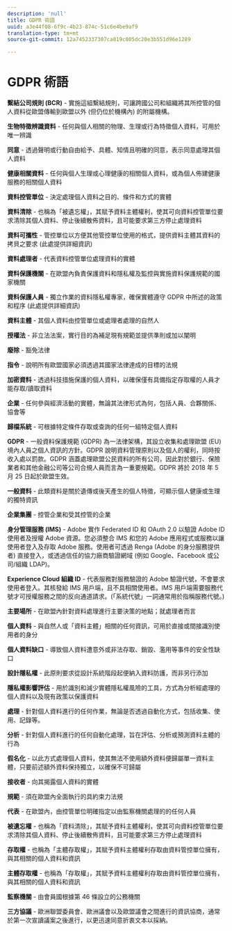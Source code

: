 ```yaml
---
description: 'null'
title: GDPR 術語
uuid: a3e44f08-6f9c-4b23-874c-51c6e4be9af9
translation-type: tm+mt
source-git-commit: 12a7452337307ca019c005dc20e3b551d96e1289

---
```



# GDPR 術語

**繫結公司規則 (BCR)** - 實施這組繫結規則，可讓跨國公司和組織將其所控管的個人資料從歐盟傳輸到歐盟以外 (但仍位於機構內) 的附屬機構。

**生物特徵辨識資料** - 任何與個人相關的物理、生理或行為特徵個人資料，可用於唯一辨識

**同意** - 透過聲明或行動自由給予、具體、知情且明確的同意，表示同意處理其個人資料

**健康相關資料** - 任何與個人生理或心理健康的相關個人資料，或為個人佈建健康服務的相關個人資料

**資料控管單位** - 決定處理個人資料之目的、條件和方式的實體

**資料清除** - 也稱為「被遺忘權」，其賦予資料主體權利，使其可向資料控管單位要求清除其個人資料、停止後續散佈資料，且可能要求第三方停止處理資料

**資料可攜性** - 管控單位以方便其他管控單位使用的格式，提供資料主體其資料的拷貝之要求 (此處提供詳細資訊)

**資料處理者** - 代表資料控管單位處理資料的實體

**資料保護機關** - 在歐盟內負責保護資料和隱私權及監控與實施資料保護規範的國家機關

**資料保護人員** - 獨立作業的資料隱私權專家，確保實體遵守 GDPR 中所述的政策和程序 (此處提供詳細資訊)

**資料主體** - 其個人資料由控管單位或處理者處理的自然人

**授權法** - 非立法法案，實行目的為補足現有規範並提供準則或加以闡明

**廢除** - 豁免法律

**指令** - 說明所有歐盟國家必須透過其國家法律達成的目標的法規

**加密資料** - 透過科技措施保護的個人資料，以確保僅有具備指定存取權的人員才能存取/讀取資料

**企業** - 任何參與經濟活動的實體，無論其法律形式為何，包括人員、合夥關係、協會等

**歸檔系統** - 可根據特定條件存取或查詢的任何一組特定個人資料

**GDPR** - 一般資料保護規範 (GDPR) 為一法律架構，其設立收集和處理歐盟 (EU) 境內人員之個人資訊的方針。GDPR 說明資料管理原則以及個人的權利，同時按收入處以罰款。GDPR 涵蓋處理歐盟公民資料的所有公司，因此對於銀行、保險業者和其他金融公司等公司合規人員而言為一重要規範。GDPR 將於 2018 年 5 月 25 日起於歐盟生效。

**一般資料** - 此類資料是關於遺傳或後天產生的個人特徵，可顯示個人健康或生理的獨特資訊

**企業集團** - 控管企業和受其控管的企業

**身分管理服務 (IMS)** - Adobe 實作 Federated ID 和 OAuth 2.0 以驗證 Adobe ID 使用者及授權 Adobe 資源。您必須整合 IMS 和您的 Adobe 應用程式或服務以讓使用者登入及存取 Adobe 服務。使用者可透過 Renga (Adobe 的身分服務提供者) 直接登入，或透過信任的協力廠商驗證網域 (例如 Google、Facebook 或公司/組織 LDAP)。

**Experience Cloud 組織 ID** - 代表服務對服務驗證的 Adobe 驗證代號，不會要求使用者登入。其核發給 IMS 用戶端，且不具相關使用者。IMS 用戶端需要服務代號才可授權服務之間的反向通道請求。(「系統代號」一詞通常用於指稱服務代號。)

**主要場所** - 在歐盟內針對資料處理進行主要決策的地點；就處理者而言

**個人資料** - 與自然人或「資料主體」相關的任何資訊，可用於直接或間接識別使用者的身分

**個人資料缺口** - 導致個人資料遭意外或非法存取、銷毀、濫用等事件的安全性缺口

**設計隱私權** - 此原則要求從設計系統階段起便納入資料防護，而非另行添加

**隱私權影響評估** - 用於識別和減少實體隱私權風險的工具，方式為分析經處理的個人資料以及現有政策以保護資料

**處理** - 針對個人資料進行的任何作業，無論是否透過自動化方式，包括收集、使用、記錄等。

**分析** - 針對個人資料進行的任何自動化處理，旨在評估、分析或預測資料主體的行為

**假名化** - 以此方式處理個人資料，使其無法不使用額外資料便歸屬單一資料主體，只要前述額外資料保持獨立，以確保不可歸屬

**接收者** - 向其揭露個人資料的實體

**規範** - 須在歐盟內全面執行的具約束力法規

**代表** - 在歐盟內，由控管單位明確指定以由監察機關處理的的任何人員

**被遺忘權** - 也稱為「資料清除」，其賦予資料主體權利，使其可向資料控管單位要求清除其個人資料、停止後續散佈資料，且可能要求第三方停止處理資料

**存取權** - 也稱為「主體存取權」，其賦予資料主體權利存取由資料管控單位擁有，與其相關的個人資料和資訊

**主體存取權** - 也稱為「存取權」，其賦予資料主體權利存取由資料管控單位擁有，與其相關的個人資料和資訊

**監察機關** - 由會員國根據第 46 條設立的公務機關

**三方協議** - 歐洲聯盟委員會、歐洲議會以及歐盟議會之間進行的資訊協商，通常於第一次宣讀議案之後進行，以更迅速同意折衷文本以採納。
